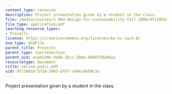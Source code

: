```yaml
---
content_type: resource
description: Project presentation given by a student in the class.
file: /media/courses/1-964-design-for-sustainability-fall-2006/9f110d1857585085bf6fc4de14bb9c3a_celine_paoli.pdf
file_type: application/pdf
learning_resource_types:
- Projects
license: https://creativecommons.org/licenses/by-nc-sa/4.0/
ocw_type: OCWFile
parent_title: Projects
parent_type: CourseSection
parent_uid: eceb230e-4a86-2bcc-5b0a-9b00758a86a2
resourcetype: Document
title: celine_paoli.pdf
uid: 9f110d18-5758-5085-bf6f-c4de14bb9c3a
---
```

Project presentation given by a student in the class.
